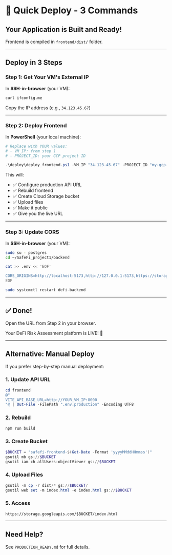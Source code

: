 # 🚀 Quick Deploy - 3 Commands

## Your Application is Built and Ready!

Frontend is compiled in `frontend/dist/` folder.

---

## Deploy in 3 Steps

### Step 1: Get Your VM's External IP

In **SSH-in-browser** (your VM):
```bash
curl ifconfig.me
```

Copy the IP address (e.g., `34.123.45.67`)

---

### Step 2: Deploy Frontend

In **PowerShell** (your local machine):

```powershell
# Replace with YOUR values:
# - VM_IP: from step 1
# - PROJECT_ID: your GCP project ID

.\deploy\deploy_frontend.ps1 -VM_IP "34.123.45.67" -PROJECT_ID "my-gcp-project"
```

This will:
- ✅ Configure production API URL
- ✅ Rebuild frontend
- ✅ Create Cloud Storage bucket
- ✅ Upload files
- ✅ Make it public
- ✅ Give you the live URL

---

### Step 3: Update CORS

In **SSH-in-browser** (your VM):

```bash
sudo su - postgres
cd ~/SafeFi_project1/backend

cat >> .env << 'EOF'

CORS_ORIGINS=http://localhost:5173,http://127.0.0.1:5173,https://storage.googleapis.com
EOF

sudo systemctl restart defi-backend
```

---

## ✅ Done!

Open the URL from Step 2 in your browser.

Your DeFi Risk Assessment platform is LIVE! 🎉

---

## Alternative: Manual Deploy

If you prefer step-by-step manual deployment:

### 1. Update API URL
```powershell
cd frontend
@"
VITE_API_BASE_URL=http://YOUR_VM_IP:8000
"@ | Out-File -FilePath ".env.production" -Encoding UTF8
```

### 2. Rebuild
```powershell
npm run build
```

### 3. Create Bucket
```powershell
$BUCKET = "safefi-frontend-$(Get-Date -Format 'yyyyMMddHHmmss')"
gsutil mb gs://$BUCKET
gsutil iam ch allUsers:objectViewer gs://$BUCKET
```

### 4. Upload Files
```powershell
gsutil -m cp -r dist/* gs://$BUCKET/
gsutil web set -m index.html -e index.html gs://$BUCKET
```

### 5. Access
```
https://storage.googleapis.com/$BUCKET/index.html
```

---

## Need Help?

See `PRODUCTION_READY.md` for full details.





